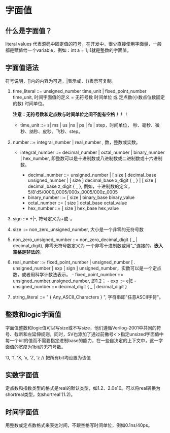 # 字面值
## 什么是字面值？
  literal values 代表源码中固定值的符号，在开发中，很少直接使用字面量，一般都是赋值给一个variable，例如：int a = 1; 1就是整数的字面值。
## 字面值语法
  符号说明，[]内的内容为可选，|表示或，{}表示可复制。
  
  1. time_literal ::= unsigned_number time_unit | fixed_point_number time_unit, 时间字面值的定义 = 无符号数 时间单位 或 定点数(小数点位数固定的数) 时间单位。
  
     **注意：无符号数和定点数与时间单位之间不能有空格！！！**
     
     - time_unit ::= s| ms | us |ns | ps | fs | step，时间单位， 秒、毫秒、微秒、纳秒、皮秒、飞秒、step。
  2. number ::= integral_number | real_number , 数，整数或实数。
  
     - integral_number ::= decimal_number | octal_number | binary_number | hex_number, 即整数可以是十进制数或八进制数或二进制数或十六进制数。
     
        - decimal_number ::= unsigned_number | [ size ] decimal_base unsigned_number | [ size ] decimal_base x_digit { _ } | [ size ] decimal_base z_digit { _ },
          例如，十进制数的定义， 5/8'd5/0000_0005/000x_0005/000z_0005
        - binary_number ::= [ size ] binary_base binary_value
        - octal_number ::= [ size ] octal_base octal_value
        - hex_number ::= [ size ] hex_base hex_value
  3. sign ::= +|-, 符号定义为+或-。
  4. size ::= non_zero_unsigned_number, 大小是一个非零的无符号数
  5. non_zero_unsigned_number ::= non_zero_decimal_digit { _ | decimal_digit}, 非零无符号数定义为 一个非零十进制数或用“_”连接的。**嵌入空格是非法的**。
  6. real_number ::= fixed_point_number | unsigned_number [ . unsigned_number ] exp [ sign ] unsigned_number，实数可以是一个定点数，或者用科学计数法表示。
    - fixed_point_number ::=  unsigned_number.unsigned_number, 即1.2；
    - exp ::= e|E
    - unsigned_number ::= decimal_digit { _ | decimal_digit }
  7. string_literal ::= " { Any_ASCII_Characters } ", 字符串即"任意ASCII字符"。
## 整数和logic字面值
  字面值整数和logic值可以写size或不写size，他们遵循Verilog-2001中共同的符号、截断和左延伸规则，同时，SV也添加了通过前撇号<'>指定unsized字面值中每一个bit的值而不需要指定进制base的能力，在一些自决定的上下文中，这一字面值的宽度为1bit的无符号数。

  ’0, ’1, ’X, ’x, ’Z, ’z // 把所有bit均设置为该值
## 实数字面值
  定点数和指数类型的格式是real的默认类型，如1.2、2.0e10。可以将real转换为shortreal类型，如shortreal'(1.2)。
## 时间字面值
  用整数或定点数格式来表达时间，不跟空格写时间单位，例如0.1ns/40ps。
